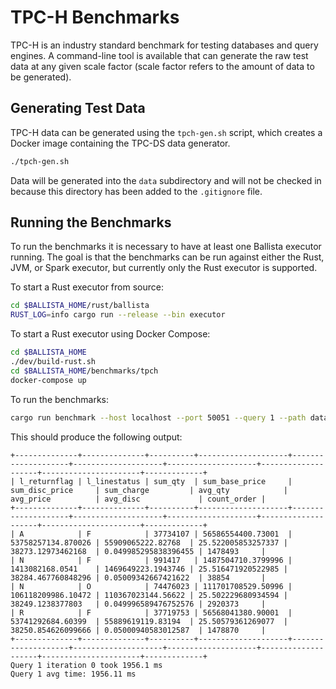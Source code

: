 # TPC-H Benchmarks

TPC-H is an industry standard benchmark for testing databases and query engines. A command-line tool is available that
can generate the raw test data at any given scale factor (scale factor refers to the amount of data to be generated).

## Generating Test Data

TPC-H data can be generated using the `tpch-gen.sh` script, which creates a Docker image containing the TPC-DS data
generator.

```bash
./tpch-gen.sh
```

Data will be generated into the `data` subdirectory and will not be checked in because this directory has been added 
to the `.gitignore` file.

## Running the Benchmarks

To run the benchmarks it is necessary to have at least one Ballista executor running. The goal is that the benchmarks
can be run against either the Rust, JVM, or Spark executor, but currently only the Rust executor is supported.

To start a Rust executor from source:

```bash
cd $BALLISTA_HOME/rust/ballista
RUST_LOG=info cargo run --release --bin executor
```

To start a Rust executor using Docker Compose:

```bash
cd $BALLISTA_HOME
./dev/build-rust.sh
cd $BALLISTA_HOME/benchmarks/tpch
docker-compose up
```

To run the benchmarks:

```bash
cargo run benchmark --host localhost --port 50051 --query 1 --path data --format tbl
```

This should produce the following output:

```
+--------------+--------------+----------+--------------------+--------------------+--------------------+--------------------+--------------------+----------------------+-------------+
| l_returnflag | l_linestatus | sum_qty  | sum_base_price     | sum_disc_price     | sum_charge         | avg_qty            | avg_price          | avg_disc             | count_order |
+--------------+--------------+----------+--------------------+--------------------+--------------------+--------------------+--------------------+----------------------+-------------+
| A            | F            | 37734107 | 56586554400.73001  | 53758257134.870026 | 55909065222.82768  | 25.522005853257337 | 38273.12973462168  | 0.049985295838396455 | 1478493     |
| N            | F            | 991417   | 1487504710.3799996 | 1413082168.0541    | 1469649223.1943746 | 25.516471920522985 | 38284.467760848296 | 0.05009342667421622  | 38854       |
| N            | O            | 74476023 | 111701708529.50996 | 106118209986.10472 | 110367023144.56622 | 25.502229680934594 | 38249.1238377803   | 0.049996589476752576 | 2920373     |
| R            | F            | 37719753 | 56568041380.90001  | 53741292684.60399  | 55889619119.83194  | 25.50579361269077  | 38250.854626099666 | 0.05000940583012587  | 1478870     |
+--------------+--------------+----------+--------------------+--------------------+--------------------+--------------------+--------------------+----------------------+-------------+
Query 1 iteration 0 took 1956.1 ms
Query 1 avg time: 1956.11 ms
```
